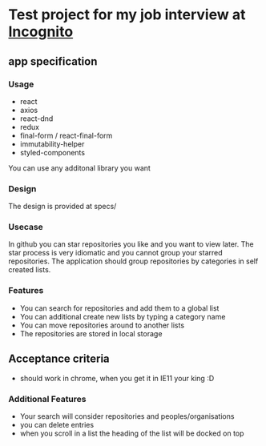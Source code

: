 # Test project for my job interview at [Incognito](https://www.incoqnito.io/)

## app specification

### Usage

- react
- axios
- react-dnd
- redux
- final-form / react-final-form
- immutability-helper
- styled-components

You can use any additonal library you want

### Design

The design is provided at specs/

###  Usecase

In github you can star repositories you like and you want to view later. The star process is very idiomatic and you cannot group your starred repositories. The application should group repositories by categories in self created lists.

### Features
- You can search for repositories and add them to a global list
- You can additional create new lists by typing a category name
- You can move repositories around to another lists
- The repositories are stored in local storage

## Acceptance criteria 
- should work in chrome, when you get it in IE11 your king :D

### Additional Features
- Your search will consider repositories and peoples/organisations
- you can delete entries
- when you scroll in a list the heading of the list will be docked on top
